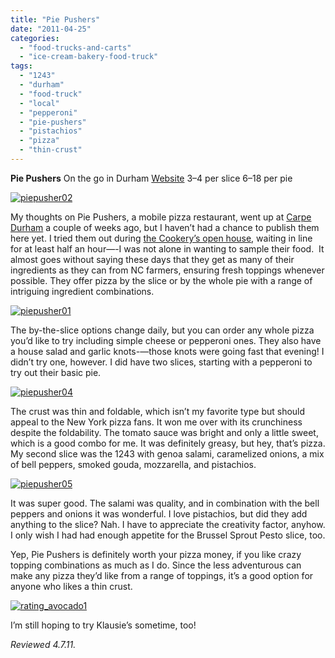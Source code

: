 ```yaml
---
title: "Pie Pushers"
date: "2011-04-25"
categories: 
  - "food-trucks-and-carts"
  - "ice-cream-bakery-food-truck"
tags: 
  - "1243"
  - "durham"
  - "food-truck"
  - "local"
  - "pepperoni"
  - "pie-pushers"
  - "pistachios"
  - "pizza"
  - "thin-crust"
---
```


**Pie Pushers** On the go in Durham [Website](https://www.facebook.com/pages/Pie-Pushers/180894788607587?v=info) $3–$4 per slice $6–$18 per pie

[![](http://s3.amazonaws.com/thegourmez-wpmedia/2011/04/piepusher021.jpg "piepusher02")](http://s3.amazonaws.com/thegourmez-wpmedia/2011/04/piepusher021.jpg)

My thoughts on Pie Pushers, a mobile pizza restaurant, went up at [Carpe Durham](http://carpedurham.com/2011/03/30/pie-pushers/) a couple of weeks ago, but I haven’t had a chance to publish them here yet. I tried them out during [the Cookery’s open house](../../../../../?p=2514), waiting in line for at least half an hour—-I was not alone in wanting to sample their food.  It almost goes without saying these days that they get as many of their ingredients as they can from NC farmers, ensuring fresh toppings whenever possible. They offer pizza by the slice or by the whole pie with a range of intriguing ingredient combinations.

[![](http://s3.amazonaws.com/thegourmez-wpmedia/2011/04/piepusher01.jpg "piepusher01")](http://s3.amazonaws.com/thegourmez-wpmedia/2011/04/piepusher01.jpg)

The by-the-slice options change daily, but you can order any whole pizza you’d like to try including simple cheese or pepperoni ones. They also have a house salad and garlic knots-—those knots were going fast that evening! I didn’t try one, however. I did have two slices, starting with a pepperoni to try out their basic pie.

[![](http://s3.amazonaws.com/thegourmez-wpmedia/2011/04/piepusher04.jpg "piepusher04")](http://s3.amazonaws.com/thegourmez-wpmedia/2011/04/piepusher04.jpg)

The crust was thin and foldable, which isn’t my favorite type but should appeal to the New York pizza fans. It won me over with its crunchiness despite the foldability. The tomato sauce was bright and only a little sweet, which is a good combo for me. It was definitely greasy, but hey, that’s pizza. My second slice was the 1243 with genoa salami, caramelized onions, a mix of bell peppers, smoked gouda, mozzarella, and pistachios.

[![](http://s3.amazonaws.com/thegourmez-wpmedia/2011/04/piepusher05.jpg "piepusher05")](http://s3.amazonaws.com/thegourmez-wpmedia/2011/04/piepusher05.jpg)

It was super good. The salami was quality, and in combination with the bell peppers and onions it was wonderful. I love pistachios, but did they add anything to the slice? Nah. I have to appreciate the creativity factor, anyhow. I only wish I had had enough appetite for the Brussel Sprout Pesto slice, too.

Yep, Pie Pushers is definitely worth your pizza money, if you like crazy topping combinations as much as I do. Since the less adventurous can make any pizza they’d like from a range of toppings, it’s a good option for anyone who likes a thin crust.

[![](http://s3.amazonaws.com/thegourmez-wpmedia/2009/02/rating_avocado1.gif "rating_avocado1")](http://s3.amazonaws.com/thegourmez-wpmedia/2009/02/rating_avocado1.gif)

I’m still hoping to try Klausie’s sometime, too!

_Reviewed 4.7.11._

